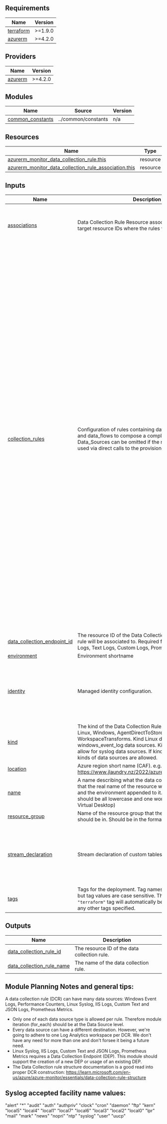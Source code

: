 <!-- BEGIN_TF_DOCS -->

## Requirements

| Name                                                                     | Version |
| ------------------------------------------------------------------------ | ------- |
| <a name="requirement_terraform"></a> [terraform](#requirement_terraform) | >=1.9.0 |
| <a name="requirement_azurerm"></a> [azurerm](#requirement_azurerm)       | >=4.2.0 |

## Providers

| Name                                                         | Version |
| ------------------------------------------------------------ | ------- |
| <a name="provider_azurerm"></a> [azurerm](#provider_azurerm) | >=4.2.0 |

## Modules

| Name                                                                                | Source              | Version |
| ----------------------------------------------------------------------------------- | ------------------- | ------- |
| <a name="module_common_constants"></a> [common_constants](#module_common_constants) | ../common/constants | n/a     |

## Resources

| Name                                                                                                                                                                              | Type     |
| --------------------------------------------------------------------------------------------------------------------------------------------------------------------------------- | -------- |
| [azurerm_monitor_data_collection_rule.this](https://registry.terraform.io/providers/hashicorp/azurerm/latest/docs/resources/monitor_data_collection_rule)                         | resource |
| [azurerm_monitor_data_collection_rule_association.this](https://registry.terraform.io/providers/hashicorp/azurerm/latest/docs/resources/monitor_data_collection_rule_association) | resource |

## Inputs

| Name                                                                                                               | Description                                                                                                                                                                                                                                                                                               | Type                                                                                                                                                                                                                                                                                                                                                                                                                                                                                                                                                                                                                                                                                                                                                                                                                                                                                                                                                                                                                                                                                                                                                                                                                                                                                                                                                                                                                                                                                                                                                                                                                                                                                                                                                                      | Default | Required |
| ------------------------------------------------------------------------------------------------------------------ | --------------------------------------------------------------------------------------------------------------------------------------------------------------------------------------------------------------------------------------------------------------------------------------------------------- | ------------------------------------------------------------------------------------------------------------------------------------------------------------------------------------------------------------------------------------------------------------------------------------------------------------------------------------------------------------------------------------------------------------------------------------------------------------------------------------------------------------------------------------------------------------------------------------------------------------------------------------------------------------------------------------------------------------------------------------------------------------------------------------------------------------------------------------------------------------------------------------------------------------------------------------------------------------------------------------------------------------------------------------------------------------------------------------------------------------------------------------------------------------------------------------------------------------------------------------------------------------------------------------------------------------------------------------------------------------------------------------------------------------------------------------------------------------------------------------------------------------------------------------------------------------------------------------------------------------------------------------------------------------------------------------------------------------------------------------------------------------------------- | ------- | :------: |
| <a name="input_associations"></a> [associations](#input_associations)                                              | Data Collection Rule Resource associations. These are the target resource IDs where the rules will be applied.                                                                                                                                                                                            | <pre>list(object({<br> name = optional(string, "configurationAccessEndpoint")<br> target_resource_id = string<br> data_collection_rule_id = optional(string)<br> }))</pre>                                                                                                                                                                                                                                                                                                                                                                                                                                                                                                                                                                                                                                                                                                                                                                                                                                                                                                                                                                                                                                                                                                                                                                                                                                                                                                                                                                                                                                                                                                                                                                                                | `[]`    |    no    |
| <a name="input_collection_rules"></a> [collection_rules](#input_collection_rules)                                  | Configuration of rules containing data_source, destination and data_flows to compose a complete data collection rule. Data_Sources can be omitted if the rule is meant to be used via direct calls to the provisioned endpoint.                                                                           | <pre>list(object({<br> data_sources = optional(object({<br> windows_event_log = optional(object({<br> name = optional(string)<br> streams = list(string)<br> x_path_queries = list(string)<br> }))<br> iis_log = optional(object({<br> name = optional(string)<br> streams = list(string)<br> log_directories = list(string)<br> }))<br> syslog = optional(object({<br> name = optional(string)<br> facility_names = list(string) # can be one or many of: "alert" "\*" "audit" "auth" "authpriv" "clock" "cron" "daemon" "ftp" "kern" "local5" "local4" "local1" "local7" "local6" "local3" "local2" "local0" "lpr" "mail" "mark" "news" "nopri" "ntp" "syslog" "user" "uucp"<br> log_levels = list(string)<br> streams = list(string)<br> }))<br> log_file = optional(object({<br> name = optional(string)<br> format = string<br> file_patterns = list(string)<br> streams = list(string)<br> record_start_timestamp_format = string<br> }))<br> performance_counter = optional(object({<br> name = optional(string)<br> streams = list(string)<br> scheduled_transfer_period = string<br> sampling_frequency_in_seconds = number<br> counter_specifiers = list(string)<br> }))<br> extension = optional(list(object({<br> name = optional(string)<br> extension_name = string<br> extension_json = string<br> })))<br> }))<br> data_flow = object({<br> streams = list(string)<br> destinations = list(string)<br> built_in_transform = optional(string)<br> output_stream = optional(string)<br> transform_kql = optional(string)<br> })<br> destinations = object({<br> log_analytics = optional(object({<br> workspace_resource_id = string<br> name = string<br> }))<br> azure_monitor_metrics = optional(object({<br> name = string<br> }))<br> })<br> }))</pre> | n/a     |   yes    |
| <a name="input_data_collection_endpoint_id"></a> [data_collection_endpoint_id](#input_data_collection_endpoint_id) | The resource ID of the Data Collection Endpoint that this rule will be associated to. Required for IIS_Logs, Firewall Logs, Text Logs, Custom Logs, Prometheus Metrics.                                                                                                                                   | `string`                                                                                                                                                                                                                                                                                                                                                                                                                                                                                                                                                                                                                                                                                                                                                                                                                                                                                                                                                                                                                                                                                                                                                                                                                                                                                                                                                                                                                                                                                                                                                                                                                                                                                                                                                                  | `null`  |    no    |
| <a name="input_environment"></a> [environment](#input_environment)                                                 | Environment shortname                                                                                                                                                                                                                                                                                     | `string`                                                                                                                                                                                                                                                                                                                                                                                                                                                                                                                                                                                                                                                                                                                                                                                                                                                                                                                                                                                                                                                                                                                                                                                                                                                                                                                                                                                                                                                                                                                                                                                                                                                                                                                                                                  | n/a     |   yes    |
| <a name="input_identity"></a> [identity](#input_identity)                                                          | Managed identity configuration.                                                                                                                                                                                                                                                                           | <pre>list(object({<br> type = string # Specifies the type of Managed Service Identity that should be configured on this Data Collection Rule. Possible values are `SystemAssigned` and `UserAssigned`.<br> identity_ids = optional(set(string)) # Required when `Type` is set to `UserAssigned`. A list of User Assigned Managed Identity IDs to be assigned to this Data Collection Rule. Currently, up to 1 identity is supported.<br> }))</pre>                                                                                                                                                                                                                                                                                                                                                                                                                                                                                                                                                                                                                                                                                                                                                                                                                                                                                                                                                                                                                                                                                                                                                                                                                                                                                                                        | `[]`    |    no    |
| <a name="input_kind"></a> [kind](#input_kind)                                                                      | The kind of the Data Collection Rule. Possible values are Linux, Windows, AgentDirectToStore and WorkspaceTransforms. Kind Linux does not allow for windows_event_log data sources. Kind Windows does not allow for syslog data sources. If kind is not specified, all kinds of data sources are allowed. | `string`                                                                                                                                                                                                                                                                                                                                                                                                                                                                                                                                                                                                                                                                                                                                                                                                                                                                                                                                                                                                                                                                                                                                                                                                                                                                                                                                                                                                                                                                                                                                                                                                                                                                                                                                                                  | `null`  |    no    |
| <a name="input_location"></a> [location](#input_location)                                                          | Azure region short name (CAF). e.g. `eus` for East US. See: https://www.jlaundry.nz/2022/azure_region_abbreviations/                                                                                                                                                                                      | `string`                                                                                                                                                                                                                                                                                                                                                                                                                                                                                                                                                                                                                                                                                                                                                                                                                                                                                                                                                                                                                                                                                                                                                                                                                                                                                                                                                                                                                                                                                                                                                                                                                                                                                                                                                                  | n/a     |   yes    |
| <a name="input_name"></a> [name](#input_name)                                                                      | A name describing what the data collection rule is for. Note that the real name of the resource will have the location and the environment appended to it. The provided name should be all lowercase and one word. e.g. `avd` (for Azure Virtual Desktop)                                                 | `string`                                                                                                                                                                                                                                                                                                                                                                                                                                                                                                                                                                                                                                                                                                                                                                                                                                                                                                                                                                                                                                                                                                                                                                                                                                                                                                                                                                                                                                                                                                                                                                                                                                                                                                                                                                  | n/a     |   yes    |
| <a name="input_resource_group"></a> [resource_group](#input_resource_group)                                        | Name of the resource group that the data collection rule should be in. Should be in the format of: `rg-foo`                                                                                                                                                                                               | `string`                                                                                                                                                                                                                                                                                                                                                                                                                                                                                                                                                                                                                                                                                                                                                                                                                                                                                                                                                                                                                                                                                                                                                                                                                                                                                                                                                                                                                                                                                                                                                                                                                                                                                                                                                                  | n/a     |   yes    |
| <a name="input_stream_declaration"></a> [stream_declaration](#input_stream_declaration)                            | Stream declaration of custom tables and columns                                                                                                                                                                                                                                                           | <pre>list(object({<br> stream_name = string # The name of the custom stream. This name should be unique across all stream_declaration blocks and must begin with a prefix of `Custom-`<br> columns = list(object({<br> name = string<br> type = string<br> }))<br> }))</pre>                                                                                                                                                                                                                                                                                                                                                                                                                                                                                                                                                                                                                                                                                                                                                                                                                                                                                                                                                                                                                                                                                                                                                                                                                                                                                                                                                                                                                                                                                              | `[]`    |    no    |
| <a name="input_tags"></a> [tags](#input_tags)                                                                      | Tags for the deployment. Tag names are case insensitive, but tag values are case sensitive. The `managedBy = "terraform"` tag will automatically be applied in addition to any other tags specified.                                                                                                      | `map(string)`                                                                                                                                                                                                                                                                                                                                                                                                                                                                                                                                                                                                                                                                                                                                                                                                                                                                                                                                                                                                                                                                                                                                                                                                                                                                                                                                                                                                                                                                                                                                                                                                                                                                                                                                                             | `{}`    |    no    |

## Outputs

| Name                                                                                                           | Description                                  |
| -------------------------------------------------------------------------------------------------------------- | -------------------------------------------- |
| <a name="output_data_collection_rule_id"></a> [data_collection_rule_id](#output_data_collection_rule_id)       | The resource ID of the data collection rule. |
| <a name="output_data_collection_rule_name"></a> [data_collection_rule_name](#output_data_collection_rule_name) | The name of the data collection rule.        |

<!-- END_TF_DOCS -->

## Module Planning Notes and general tips:

A data collection rule (DCR) can have many data sources: Windows Event Logs, Performance Counters, Linux Syslog, IIS Logs, Custom Text and JSON Logs, Prometheus Metrics.

- Only one of each data source type is allowed per rule. Therefore module iteration (for_each) should be at the Data Source level.
- Every data source can have a different destination. However, we're going to adhere to one Log Analytics workspace per DCR. We don't have any need for more than one and don't forsee it being a future need.
- Linux Syslog, IIS Logs, Custom Text and JSON Logs, Prometheus Metrics requires a Data Collection Endpoint (DEP). This module should support the creation of a new DEP or usage of an existing DEP.
- The Data Collection rule structure documentation is a good read into proper DCR construction: https://learn.microsoft.com/en-us/azure/azure-monitor/essentials/data-collection-rule-structure

## Syslog accepted facility name values:

"alert" "\*" "audit" "auth" "authpriv" "clock" "cron" "daemon" "ftp" "kern" "local5" "local4" "local1" "local7" "local6" "local3" "local2" "local0" "lpr" "mail" "mark" "news" "nopri" "ntp" "syslog" "user" "uucp"
